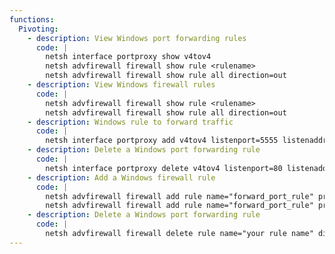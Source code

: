 ```yaml
---
functions:
  Pivoting:
    - description: View Windows port forwarding rules
      code: |
        netsh interface portproxy show v4tov4
        netsh advfirewall firewall show rule <rulename>
        netsh advfirewall firewall show rule all direction=out
    - description: View Windows firewall rules
      code: |
        netsh advfirewall firewall show rule <rulename>
        netsh advfirewall firewall show rule all direction=out
    - description: Windows rule to forward traffic 
      code: |
        netsh interface portproxy add v4tov4 listenport=5555 listenaddress=192.168.149.10 connectport=80 connectaddress=192.168.119.149
    - description: Delete a Windows port forwarding rule
      code: |
        netsh interface portproxy delete v4tov4 listenport=80 listenaddress=172.16.149.10 protocol=tcp
    - description: Add a Windows firewall rule
      code: |
        netsh advfirewall firewall add rule name="forward_port_rule" protocol=TCP dir=in localip=10.11.0.22 localport=4455 action=allow
        netsh advfirewall firewall add rule name="forward_port_rule" protocol=TCP dir=in remoteip=10.11.0.22 remoteport=4455 action=allow
    - description: Delete a Windows port forwarding rule
      code: |
        netsh advfirewall firewall delete rule name="your rule name" dir=in
---
```

